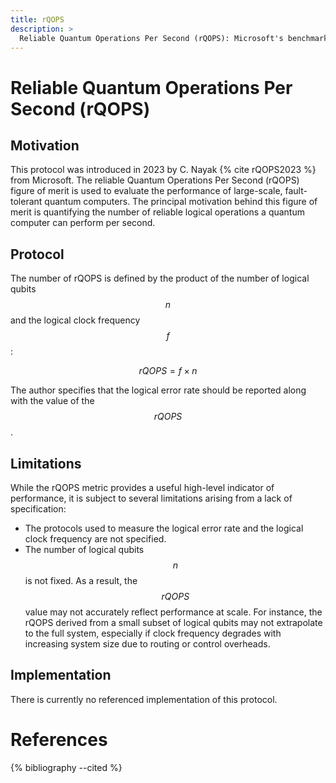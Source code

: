 ```yaml
---
title: rQOPS
description: >
  Reliable Quantum Operations Per Second (rQOPS): Microsoft's benchmark for measuring the logical clock rate of fault-tolerant quantum computers.
---
```


# Reliable Quantum Operations Per Second (rQOPS)

## Motivation

This protocol was introduced in 2023 by C. Nayak {% cite rQOPS2023 %} from Microsoft. The reliable Quantum Operations Per Second (rQOPS) figure of merit is used to evaluate the performance of large-scale, fault-tolerant quantum computers. The principal motivation behind this figure of merit is quantifying the number of reliable logical operations a quantum computer can perform per second.

## Protocol

The number of rQOPS is defined by the product of the number of logical qubits $$n$$ and the logical clock frequency $$f$$:

$$rQOPS = f \times n$$

The author specifies that the logical error rate should be reported along with the value of the $$rQOPS$$.

## Limitations

While the rQOPS metric provides a useful high-level indicator of performance, it is subject to several limitations arising from a lack of specification:
- The protocols used to measure the logical error rate and the logical clock frequency are not specified.
- The number of logical qubits $$n$$ is not fixed. As a result, the $$rQOPS$$ value may not accurately reflect performance at scale. For instance, the rQOPS derived from a small subset of logical qubits may not extrapolate to the full system, especially if clock frequency degrades with increasing system size due to routing or control overheads.

## Implementation

There is currently no referenced implementation of this protocol.

# References 
{% bibliography --cited %}

